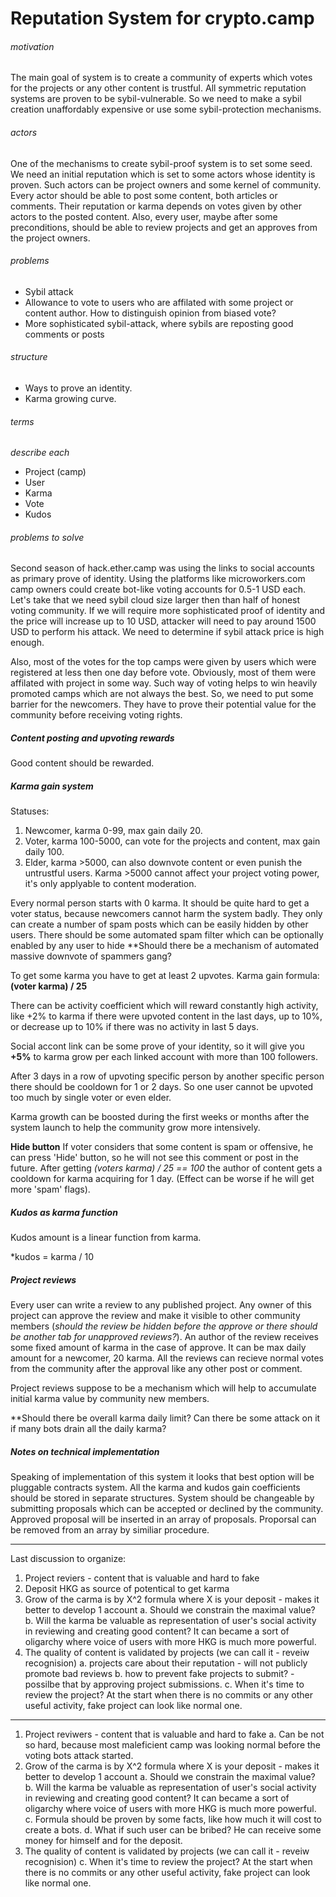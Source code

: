 
# Reputation System for crypto.camp 

###### motivation 
The main goal of system is to create a community of experts which votes for the projects or any other content is trustful. All symmetric reputation systems are proven to be sybil-vulnerable. So we need to make a sybil creation unaffordably expensive or use some sybil-protection mechanisms.

###### actors 
One of the mechanisms to create sybil-proof system is to set some seed. We need an initial reputation which is set to some actors whose identity is proven.
Such actors can be project owners and some kernel of community.
Every actor should be able to post some content, both articles or comments. Their reputation or karma depends on votes given by other actors to the posted content.
Also, every user, maybe after some preconditions, should be able to review projects and get an approves from the project owners.

###### problems 
   -	Sybil attack
   -	Allowance to vote to users who are affilated with some project or content author. How to distinguish opinion from biased vote?
   -	More sophisticated sybil-attack, where sybils are reposting good comments or posts
   
###### structure
- Ways to prove an identity.
- Karma growing curve.


###### terms 
*describe each*

- Project (camp)
- User
- Karma
- Vote
- Kudos

###### problems to solve

Second season of hack.ether.camp was using the links to social accounts as primary prove of identity. Using the platforms like microworkers.com camp owners could create bot-like voting accounts for 0.5-1 USD each. Let's take that we need sybil cloud size larger then than half of honest voting community.
If we will require more sophisticated proof of identity and the price will increase up to 10 USD, attacker will need to pay around 1500 USD to perform his attack.
We need to determine if sybil attack price is high enough.

Also, most of the votes for the top camps were given by users which were registered at less then one day before vote. Obviously, most of them were affilated with project in some way. Such way of voting helps to win heavily promoted camps which are not always the best. So, we need to put some barrier for the newcomers. They have to prove their potential value for the community before receiving voting rights.


##### Content posting and upvoting rewards

Good content should be rewarded. 


##### Karma gain system

Statuses:
1. Newcomer, karma 0-99, max gain daily 20.
2. Voter, karma 100-5000, can vote for the projects and content, max gain daily 100.
3. Elder, karma >5000, can also downvote content or even punish the untrustful users. Karma >5000 cannot affect your project voting power, it's only applyable to content moderation.

Every normal person starts with 0 karma. It should be quite hard to get a voter status, because newcomers cannot harm the system badly. They only can create a number of spam posts which can be easily hidden by other users. 
There should be some automated spam filter which can be optionally enabled by any user to hide
**Should there be a mechanism of automated massive downvote of spammers gang?

To get some karma you have to get at least 2 upvotes. 
Karma gain formula: **(voter karma) / 25**

There can be activity coefficient which will reward constantly high activity, like +2% to karma if there were upvoted content in the last days, up to 10%, or decrease up to 10% if there was no activity in last 5 days.

Social accont link can be some prove of your identity, so it will give you **+5%** to karma grow per each linked account with more than 100 followers.

After 3 days in a row of upvoting specific person by another specific person there should be cooldown for 1 or 2 days. So one user cannot be upvoted too much by single voter or even elder. 

Karma growth can be boosted during the first weeks or months after the system launch to help the community grow more intensively.

**Hide button**
If voter considers that some content is spam or offensive, he can press 'Hide' button, so he will not see this comment or post in the future. After getting *(voters karma) / 25 == 100* the author of content gets a cooldown for karma acquiring for 1 day. (Effect can be worse if he will get more 'spam' flags).

##### Kudos as karma function

Kudos amount is a linear function from karma.

*kudos = karma / 10

##### Project reviews
Every user can write a review to any published project. Any owner of this project can approve the review and make it visible to other community members (*should the review be hidden before the approve or there should be another tab for unapproved reviews?*). An author of the review receives some fixed amount of karma in the case of approve. It can be max daily amount for a newcomer, 20 karma.
All the reviews can recieve normal votes from the community after the approval like any other post or comment.

Project reviews suppose to be a mechanism which will help to accumulate initial karma value by community new members. 

**Should there be overall karma daily limit? Can there be some attack on it if many bots drain all the daily karma?






##### Notes on technical implementation
Speaking of implementation of this system it looks that best option will be pluggable contracts system. All the karma and kudos gain coefficients should be stored in separate structures. System should be changeable by submitting proposals which can be accepted or declined by the community. Approved proposal will be inserted in an array of proposals. Proporsal can be removed from an array by similiar procedure.


***

Last discussion to organize: 

1. Project reviers - content that is valuable and hard to fake
2. Deposit HKG as source of potentical to get karma
3. Grow of the carma is by X^2 formula where X is your deposit - makes it better to develop 1 account
   a. Should we constrain the maximal value?
   b. Will the karma be valuable as representation of user's social activity in reviewing and creating good content? It can became a sort of oligarchy where voice of users with more HKG is much more powerful.
4. The quality of content is validated by projects (we can call it - reveiw recognision)
   a. projects care about their reputation - will not publicly promote bad reviews 
   b. how to prevent fake projects to submit? - possilbe that by approving project submissions.
   c. When it's time to review the project? At the start when there is no commits or any other useful activity, fake project can look like normal one.
   
   
--------
1. Project reviwers - content that is valuable and hard to fake
   a. Can be not so hard, because most maleficient camp was looking normal before the voting bots attack started.
3. Grow of the carma is by X^2 formula where X is your deposit - makes it better to develop 1 account
   a. Should we constrain the maximal value?
   b. Will the karma be valuable as representation of user's social activity in reviewing and creating good content? It can became a sort of oligarchy where voice of users with more HKG is much more powerful.
   c. Formula should be proven by some facts, like how much it will cost to create a bots.
   d. What if such user can be bribed? He can receive some money for himself and for the deposit.
4. The quality of content is validated by projects (we can call it - reveiw recognision)
   c. When it's time to review the project? At the start when there is no commits or any other useful activity, fake project can look like normal one.
